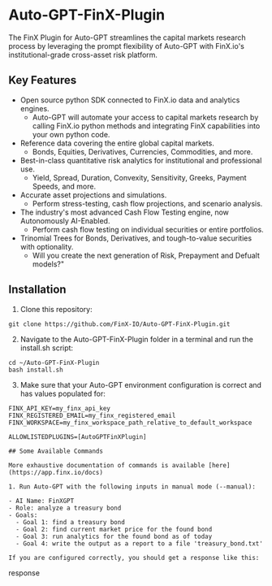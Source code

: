 # Auto-GPT-FinX-Plugin
The FinX Plugin for Auto-GPT streamlines the capital markets research process by leveraging the prompt flexibility of Auto-GPT with FinX.io's institutional-grade cross-asset risk platform.

## Key Features

- Open source python SDK connected to FinX.io data and analytics engines.
  - Auto-GPT will automate your access to capital markets research by calling FinX.io python methods and integrating FinX capabilities into your own python code.
- Reference data covering the entire global capital markets.
  - Bonds, Equities, Derivatives, Currencies, Commodities, and more.
- Best-in-class quantitative risk analytics for institutional and professional use.
  - Yield, Spread, Duration, Convexity, Sensitivity, Greeks, Payment Speeds, and more.
- Accurate asset projections and simulations.
  - Perform stress-testing, cash flow projections, and scenario analysis.
- The industry's most advanced Cash Flow Testing engine, now Autonomously AI-Enabled.
  - Perform cash flow testing on individual securities or entire portfolios.
- Trinomial Trees for Bonds, Derivatives, and tough-to-value securities with optionality.
  - Will you create the next generation of Risk, Prepayment and Defualt models?"

## Installation

1. Clone this repository:

```
git clone https://github.com/FinX-IO/Auto-GPT-FinX-Plugin.git
```

2. Navigate to the Auto-GPT-FinX-Plugin folder in a terminal and run the install.sh script:

```
cd ~/Auto-GPT-FinX-Plugin
bash install.sh
```

3. Make sure that your Auto-GPT environment configuration is correct and has values populated for:

```
FINX_API_KEY=my_finx_api_key
FINX_REGISTERED_EMAIL=my_finx_registered_email
FINX_WORKSPACE=my_finx_workspace_path_relative_to_default_workspace

ALLOWLISTEDPLUGINS=[AutoGPTFinXPlugin]

## Some Available Commands

More exhaustive documentation of commands is available [here](https://app.finx.io/docs)

1. Run Auto-GPT with the following inputs in manual mode (--manual):

- AI Name: FinXGPT
- Role: analyze a treasury bond
- Goals:
  - Goal 1: find a treasury bond
  - Goal 2: find current market price for the found bond
  - Goal 3: run analytics for the found bond as of today
  - Goal 4: write the output as a report to a file 'treasury_bond.txt'
  
If you are configured correctly, you should get a response like this:

```
response
```


